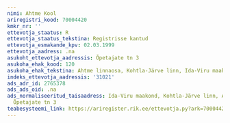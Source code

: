 ```yaml
---
nimi: Ahtme Kool
ariregistri_kood: 70004420
kmkr_nr: ''
ettevotja_staatus: R
ettevotja_staatus_tekstina: Registrisse kantud
ettevotja_esmakande_kpv: 02.03.1999
ettevotja_aadress: .na
asukoht_ettevotja_aadressis: Õpetajate tn 3
asukoha_ehak_kood: 120
asukoha_ehak_tekstina: Ahtme linnaosa, Kohtla-Järve linn, Ida-Viru maakond
indeks_ettevotja_aadressis: '31021'
ads_adr_id: 2765378
ads_ads_oid: .na
ads_normaliseeritud_taisaadress: Ida-Viru maakond, Kohtla-Järve linn, Ahtme linnaosa,
  Õpetajate tn 3
teabesysteemi_link: https://ariregister.rik.ee/ettevotja.py?ark=70004420&ref=rekvisiidid
---
```

